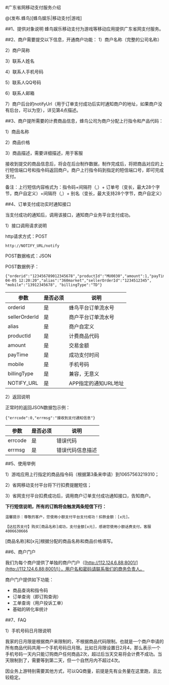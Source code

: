 #广东省网移动支付服务介绍

@(发布.蜂鸟)[蜂鸟娱乐|移动支付|游戏]

##1、提供对象说明
蜂鸟娱乐移动支付为游戏等移动应用提供广东省网支付服务。


##2、商户需要提交以下信息，开通商户功能：
1）商户名称（完整的公司名称） 

2）商户简称

3）联系人姓名

4）联系人手机号码

5）联系人QQ号码

6）联系人邮箱

7）商户后台的notifyUrl（用于订单支付成功后实时通知商户的地址，如果商户没有后台，可以为空），详见第4点描述。


##3、商户提所需要的计费商品信息，蜂鸟公司为商户分配上行指令和产品代码：

1）商品名称

2）商品价格

3）商品描述，需要详细描述，用于客服

接收到提交的商品信息后，将会在后台制作数据，制作完成后，将把商品对应的上行短信端口号和指令码返回商户。商户上行指令码到指定的短信端口号，即可完成支付。

备注：上行短信内容格式为：指令码+间隔符（,）+ 订单号（变长，最大28个字节，商户自定义）+间隔符（,）+ 别名（变长，最大支持28个字节，商户自定义）



##4、订单支付成功实时通知接口

当支付成功的通知后，调用该接口，通知商户业务平台支付成功。

1）接口调用请求说明

http请求方式：POST

    http://NOTIFY_URL/notify

POST数据格式：JSON

POST数据例子：

    {"orderid":"123456789012345678","productId":"MU0030","amount":1,"payTime":"2014-04-05 12:20:20","alias":"360market","sellerOrderId":"1234512345", "mobile":"13912345678", "billingType":"TD"}

参数|是否必须|说明
---|-------|----
orderid|是|蜂鸟平台订单流水号
sellerOrderId|是|商户平台订单流水号
alias|是|商户自定义
productId|是|计费商品代码
amount|是|交易金额
payTime|是|成功支付时间
mobile|是|手机号码
billingType|是|兼容，无意义
NOTIFY_URL|是|APP指定的通知URL地址

2）返回说明

正常时的返回JSON数据包示例：

    {"errcode":0,"errmsg":"接收到支付通知信息"}

参数|是否必须|说明
---|-------|----
errcode|是|错误代码
errmsg|是|错误代码信息描述

##5、使用举例

1）游戏应用上行指定的商品指令码（根据第3条来申请）到10657563219310；

2）省网移动支付平台将下行扣费提醒短信；

3）省网支付平台扣费成功后，调用商户订单支付成功通知接口，告知商户。

**下行短信说明，所有的订购将会触发两条短信下行：**

`温馨提示：尊敬的客户，您使用小额支付平台支付成功！扣款金额：[x元]。`

`【达拉苏支付】购买[商品名称]成功，支付金额[x元]，感谢您使用小额话费支付。客服4006630666`

[商品名称]和[x元]根据分配的商品名称和商品价格填写。

##6、商户门户

我们为每个商户提供了单独的商户门户（[http://112.124.6.88:8001/](http://112.124.6.88:8001/)），用户名和密码请联系我们的商务负责人。


商户门户提供如下功能：
- 商品查询和指令码
- 订单查询（即订购查询）
- 工单查询（用户投诉工单）
- 基础的转化率统计

##7、FAQ

1）手机号码日月限说明

我家的日月限是根据商户来限制的，不根据商品代码限制。也就是一个商户申请的所有商品代码共用一个手机号码日月限。比如日月限设置日2月4，那么表示一个手机号码一天内只能订购商户任何商品2次，超过后当天交易将会计费不成功。当天限制到了，需要等到第二天，但一个自然月内不超过4次。    

因业务上游特别需要其他方式，可以QQ商量，前提是先有业务量在这里跑，且比较稳定。


